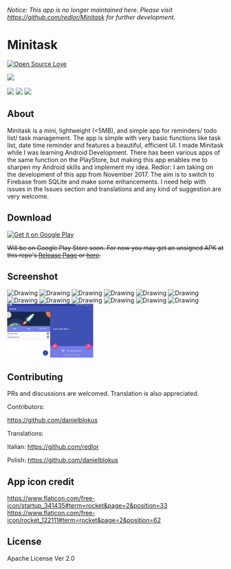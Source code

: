 *Notice: This app is no longer maintained here. Please visit https://github.com/redlor/Minitask for further development.*

# Minitask  
[![Open Source Love](https://badges.frapsoft.com/os/v1/open-source.png?v=103)](https://github.com/ellerbrock/open-source-badges/)

![](./app/src/main/ic_launcher-web.png)

<a href="https://www.patreon.com/luongtranthanhvo"><img src="http://i.imgur.com/xrhJFXb.png" height="40px"></a> <a href="https://www.paypal.me/LuongTranThanhVo"><img src="http://i.imgur.com/O7lPSEP.png" height="40px" ></a> <a href="https://beerpay.io/LewisVo/Minitask"><img src="https://beerpay.io/LewisVo/Minitask/badge.svg" /></a>

## About 
Minitask is a mini, lightweight (<5MB), and simple app for reminders/ todo list/ task management. The app is simple with very basic functions like task list, date time reminder and features a beautiful, efficient UI.  I made Minitask while I was learning Android Development. There has been various apps of the same function on the PlayStore, but making this app enables me to sharpen my Android skills and implement my idea.
Redlor: I am taking on the development of this app from November 2017. The aim is to switch to Firebase from SQLite and make some enhancements. I need help with issues in the Issues section and translations and any kind of suggestion are very welcome.

## Download  

<a href='https://play.google.com/store/apps/details?id=luongvo.com.todolistminimal&hl=en&pcampaignid=MKT-Other-global-all-co-prtnr-py-PartBadge-Mar2515-1'><img alt='Get it on Google Play' src='https://play.google.com/intl/en_us/badges/images/generic/en_badge_web_generic.png'/></a>  

~~Will be on Google Play Store soon. For now you may get an unsigned APK at this repo's [Release Page](https://github.com/LewisVo/Minitask/releases/tag/1.0.0) or [here](https://apkshared.net/1MK5).~~

## Screenshot
<img src="./Photos/1.png" alt="Drawing" width="200px"/> <img src="./Photos/2.png" alt="Drawing" width="200px"/> <img src="./Photos/3.png" alt="Drawing" width="200px"/> <img src="./Photos/4.png" alt="Drawing" width="200px"/> <img src="./Photos/5.png" alt="Drawing" width="200px"/> <img src="./Photos/6.png" alt="Drawing" width="200px"/> <img src="./Photos/7.png" alt="Drawing" width="200px"/> <img src="./Photos/8.png" alt="Drawing" width="200px"/> <img src="./Photos/9.png" alt="Drawing" width="200px"/> <img src="./Photos/10.png" alt="Drawing" width="200px"/> <img src="./Photos/11.png" alt="Drawing" width="200px"/> <img src="./Photos/12.png" alt="Drawing" width="200px"/> <img src="./Photos/minitask_land.png" alt="Drawing" width="200px"/>

## Contributing  
PRs and discussions are welcomed. Translation is also appreciated.

Contributors:
  
  https://github.com/danielblokus

Translations:

  Italian: https://github.com/redlor
  
  Polish: https://github.com/danielblokus

## App icon credit
https://www.flaticon.com/free-icon/startup_341435#term=rocket&page=2&position=33  
https://www.flaticon.com/free-icon/rocket_122111#term=rocket&page=2&position=62

## License 
Apache License Ver 2.0
